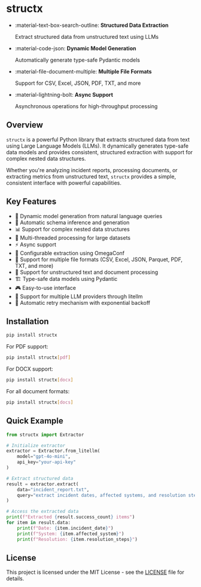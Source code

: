 # structx

<div class="grid cards" markdown>

- :material-text-box-search-outline: **Structured Data Extraction**

  Extract structured data from unstructured text using LLMs

- :material-code-json: **Dynamic Model Generation**

  Automatically generate type-safe Pydantic models

- :material-file-document-multiple: **Multiple File Formats**

  Support for CSV, Excel, JSON, PDF, TXT, and more

- :material-lightning-bolt: **Async Support**

  Asynchronous operations for high-throughput processing

</div>

## Overview

`structx` is a powerful Python library that extracts structured data from text
using Large Language Models (LLMs). It dynamically generates type-safe data
models and provides consistent, structured extraction with support for complex
nested data structures.

Whether you're analyzing incident reports, processing documents, or extracting
metrics from unstructured text, `structx` provides a simple, consistent
interface with powerful capabilities.

## Key Features

- 🔄 Dynamic model generation from natural language queries
- 🎯 Automatic schema inference and generation
- 📊 Support for complex nested data structures
- 🚀 Multi-threaded processing for large datasets
- ⚡ Async support
- 🔧 Configurable extraction using OmegaConf
- 📁 Support for multiple file formats (CSV, Excel, JSON, Parquet, PDF, TXT, and
  more)
- 📄 Support for unstructured text and document processing
- 🏗️ Type-safe data models using Pydantic
- 🎮 Easy-to-use interface
- 🔌 Support for multiple LLM providers through litellm
- 🔄 Automatic retry mechanism with exponential backoff

## Installation

```bash
pip install structx
```

For PDF support:

```bash
pip install structx[pdf]
```

For DOCX support:

```bash
pip install structx[docx]
```

For all document formats:

```bash
pip install structx[docs]
```

## Quick Example

```python
from structx import Extractor

# Initialize extractor
extractor = Extractor.from_litellm(
    model="gpt-4o-mini",
    api_key="your-api-key"
)

# Extract structured data
result = extractor.extract(
    data="incident_report.txt",
    query="extract incident dates, affected systems, and resolution steps"
)

# Access the extracted data
print(f"Extracted {result.success_count} items")
for item in result.data:
    print(f"Date: {item.incident_date}")
    print(f"System: {item.affected_system}")
    print(f"Resolution: {item.resolution_steps}")
```

## License

This project is licensed under the MIT License - see the
[LICENSE](https://github.com/blacksuan19/structx/blob/master/LICENSE) file for
details.
